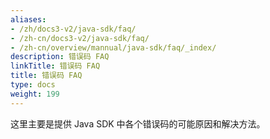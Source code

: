 ```yaml
---
aliases:
- /zh/docs3-v2/java-sdk/faq/
- /zh-cn/docs3-v2/java-sdk/faq/
- /zh-cn/overview/mannual/java-sdk/faq/_index/
description: 错误码 FAQ
linkTitle: 错误码 FAQ
title: 错误码 FAQ
type: docs
weight: 199
---
```







这里主要是提供 Java SDK 中各个错误码的可能原因和解决方法。
